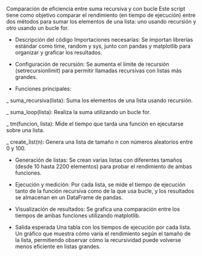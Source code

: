 Comparación de eficiencia entre suma recursiva y con bucle
Este script tiene como objetivo comparar el rendimiento (en tiempo de ejecución) entre dos métodos para sumar los elementos de una lista: uno usando recursión y otro usando un bucle for.

- Descripción del código
Importaciones necesarias:
Se importan librerías estándar como time, random y sys, junto con pandas y matplotlib para organizar y graficar los resultados.

- Configuración de recursión:
Se aumenta el límite de recursión (setrecursionlimit) para permitir llamadas recursivas con listas más grandes.

- Funciones principales:

_ suma_recursiva(lista): Suma los elementos de una lista usando recursión.

_ suma_loop(lista): Realiza la suma utilizando un bucle for.

_ tm(funcion, lista): Mide el tiempo que tarda una función en ejecutarse sobre una lista.

_ create_list(n): Genera una lista de tamaño n con números aleatorios entre 0 y 100.


- Generación de listas:
Se crean varias listas con diferentes tamaños (desde 10 hasta 2200 elementos) para probar el rendimiento de ambas funciones.

- Ejecución y medición:
Por cada lista, se mide el tiempo de ejecución tanto de la función recursiva como de la que usa bucle, y los resultados se almacenan en un DataFrame de pandas.

- Visualización de resultados:
Se grafica una comparación entre los tiempos de ambas funciones utilizando matplotlib.

- Salida esperada
Una tabla con los tiempos de ejecución por cada lista.
Un gráfico que muestra cómo varía el rendimiento según el tamaño de la lista, permitiendo observar cómo la recursividad puede volverse menos eficiente en listas grandes.